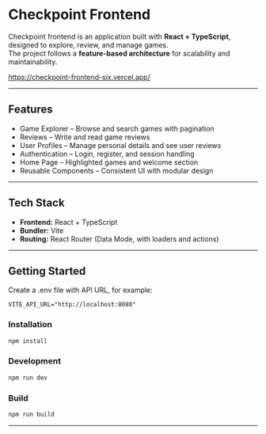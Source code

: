 # Checkpoint Frontend

Checkpoint frontend is an application built with **React + TypeScript**, designed to explore, review, and manage games.  
The project follows a **feature-based architecture** for scalability and maintainability.

https://checkpoint-frontend-six.vercel.app/

---

## Features

- Game Explorer – Browse and search games with pagination  
- Reviews – Write and read game reviews  
- User Profiles – Manage personal details and see user reviews  
- Authentication – Login, register, and session handling  
- Home Page – Highlighted games and welcome section  
- Reusable Components – Consistent UI with modular design  

---

## Tech Stack

- **Frontend:** React + TypeScript  
- **Bundler:** Vite  
- **Routing:** React Router (Data Mode, with loaders and actions)

---

## Getting Started

Create a .env file with API URL, for example:

```env
VITE_API_URL="http://localhost:8080"
````

### Installation
```bash
npm install
```

### Development
```bash
npm run dev
```

### Build
```bash
npm run build
```

---
